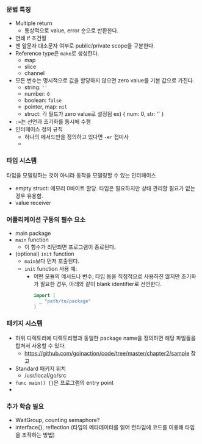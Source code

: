 ### 문법 특징
- Multiple return
  - 통상적으로 value, error 순으로 반환한다.
- 연쇄 if 조건절
- 맨 앞문자 대소문자 여부로 public/private scope을 구분한다.
- Reference type은 `make`로 생성한다.
  - map
  - slice
  - channel
- 모든 변수는 명시적으로 값을 할당하지 않으면 zero value를 기본 값으로 가진다.
  - string: `''`
  - number: `0`
  - boolean: `false`
  - pointer, map: `nil`
  - struct: 각 필드가 zero value로 설정됨 ex) { num: 0, str: '' }
- `:=`는 선언과 초기화를 동시에 수행
- 인터페이스 정의 규칙
  - 하나의 메서드만을 정의하고 있다면 `-er` 접미사
  - 

### 타입 시스템
타입을 모델링하는 것이 아니라 동작을 모델링할 수 있는 인터페이스

- empty struct: 메모리 0바이트 할당. 타입은 필요하지만 상태 관리할 필요가 없는 경우 유용함.
- value receiver



### 어플리케이션 구동의 필수 요소
- main package
- `main` function
  - 이 함수가 리턴되면 프로그램이 종료된다.
- (optional) `init` function
  - `main`보다 먼저 호출된다.
  - `init` function 사용 예:
    - 어떤 모듈의 메서드나 변수, 타입 등을 직접적으로 사용하진 않지만 초기화가 필요한 경우, 아래와 같이 blank identifier로 선언한다.
      ```go
      import (
        _ "path/to/package"
      )
      ```

### 패키지 시스템
- 하위 디렉토리에 디렉토리명과 동일한 package name을 정의하면 해당 파일들을 합쳐서 사용할 수 있다.
  - https://github.com/goinaction/code/tree/master/chapter2/sample 참고
- Standard 패키지 위치
  - /usr/local/go/src
- `func main() {}`은 프로그램의 entry point
- 

### 추가 학습 필요
- WaitGroup, counting semaphore?
- interface{}, reflection (타입의 메타데이터를 읽어 런타임에 코드를 이용해 타입을 조작하는 방법)
